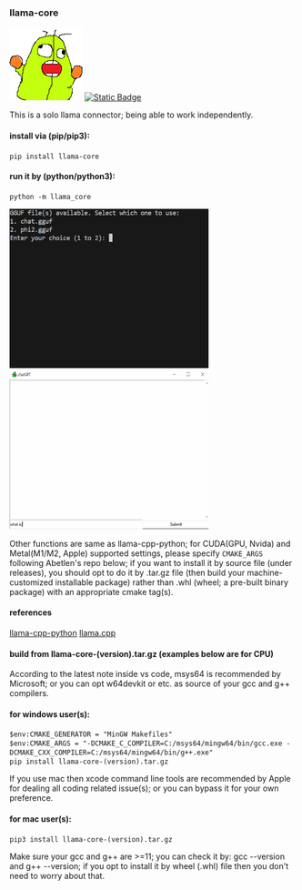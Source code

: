### llama-core
[<img src="https://raw.githubusercontent.com/calcuis/llama-core/master/lime.gif" width="128" height="128">](https://github.com/calcuis/llama-core)
[![Static Badge](https://img.shields.io/badge/core-0.0.3-lime?logo=github)](https://github.com/calcuis/llama-core/releases)

This is a solo llama connector; being able to work independently.

#### install via (pip/pip3):
```
pip install llama-core
```
#### run it by (python/python3):
```
python -m llama_core
```
[<img src="https://raw.githubusercontent.com/calcuis/chatgpt-model-selector/master/demo.gif" width="350" height="280">](https://github.com/calcuis/chatgpt-model-selector/blob/main/demo.gif)
[<img src="https://raw.githubusercontent.com/calcuis/chatgpt-model-selector/master/demo1.gif" width="350" height="280">](https://github.com/calcuis/chatgpt-model-selector/blob/main/demo1.gif)

Other functions are same as llama-cpp-python; for CUDA(GPU, Nvida) and Metal(M1/M2, Apple) supported settings, please specify `CMAKE_ARGS` following Abetlen's repo below; if you want to install it by source file (under releases), you should opt to do it by .tar.gz file (then build your machine-customized installable package) rather than .whl (wheel; a pre-built binary package) with an appropriate cmake tag(s).
#### references
[llama-cpp-python](https://github.com/abetlen/llama-cpp-python)
[llama.cpp](https://github.com/ggerganov/llama.cpp)

#### build from llama-core-(version).tar.gz (examples below are for CPU)
According to the latest note inside vs code, msys64 is recommended by Microsoft; or you can opt w64devkit or etc. as source of your gcc and g++ compilers.
#### for windows user(s):
```
$env:CMAKE_GENERATOR = "MinGW Makefiles"
$env:CMAKE_ARGS = "-DCMAKE_C_COMPILER=C:/msys64/mingw64/bin/gcc.exe -DCMAKE_CXX_COMPILER=C:/msys64/mingw64/bin/g++.exe"
pip install llama-core-(version).tar.gz
```
If you use mac then xcode command line tools are recommended by Apple for dealing all coding related issue(s); or you can bypass it for your own preference.
#### for mac user(s):
```
pip3 install llama-core-(version).tar.gz
```
Make sure your gcc and g++ are >=11; you can check it by: gcc --version and g++ --version; if you opt to install it by wheel (.whl) file then you don't need to worry about that.

